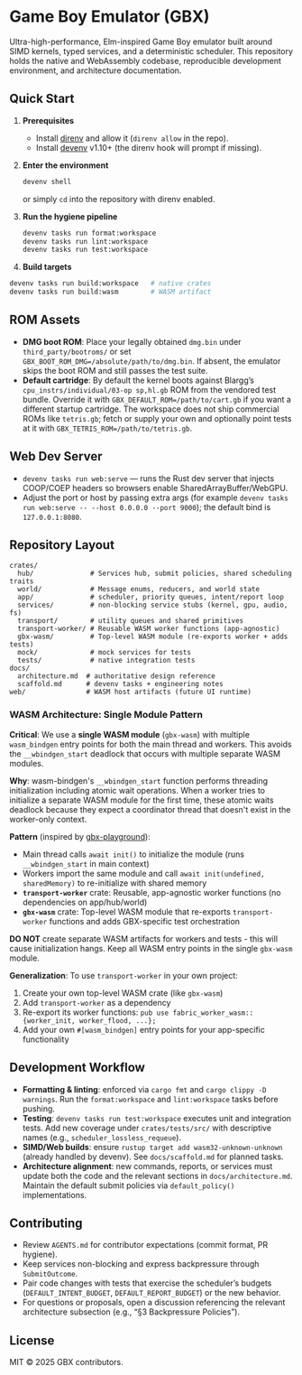 # Game Boy Emulator (GBX)

Ultra-high-performance, Elm-inspired Game Boy emulator built around SIMD kernels, typed services, and a deterministic scheduler. This repository holds the native and WebAssembly codebase, reproducible development environment, and architecture documentation.

## Quick Start

1. **Prerequisites**  
   - Install [direnv](https://direnv.net/) and allow it (`direnv allow` in the repo).  
   - Install [devenv](https://devenv.sh/) v1.10+ (the direnv hook will prompt if missing).

2. **Enter the environment**  
   ```bash
   devenv shell
   ```
   or simply `cd` into the repository with direnv enabled.

3. **Run the hygiene pipeline**  
   ```bash
   devenv tasks run format:workspace
   devenv tasks run lint:workspace
   devenv tasks run test:workspace
   ```

4. **Build targets**  
 ```bash
 devenv tasks run build:workspace   # native crates
 devenv tasks run build:wasm        # WASM artifact
 ```

## ROM Assets

- **DMG boot ROM**: Place your legally obtained `dmg.bin` under `third_party/bootroms/` or set `GBX_BOOT_ROM_DMG=/absolute/path/to/dmg.bin`. If absent, the emulator skips the boot ROM and still passes the test suite.
- **Default cartridge**: By default the kernel boots against Blargg’s `cpu_instrs/individual/03-op sp,hl.gb` ROM from the vendored test bundle. Override it with `GBX_DEFAULT_ROM=/path/to/cart.gb` if you want a different startup cartridge. The workspace does not ship commercial ROMs like `tetris.gb`; fetch or supply your own and optionally point tests at it with `GBX_TETRIS_ROM=/path/to/tetris.gb`.

## Web Dev Server

- `devenv tasks run web:serve` — runs the Rust dev server that injects COOP/COEP headers so browsers enable SharedArrayBuffer/WebGPU.
- Adjust the port or host by passing extra args (for example `devenv tasks run web:serve -- --host 0.0.0.0 --port 9000`); the default bind is `127.0.0.1:8080`.

## Repository Layout

```
crates/
  hub/              # Services hub, submit policies, shared scheduling traits
  world/            # Message enums, reducers, and world state
  app/              # scheduler, priority queues, intent/report loop
  services/         # non-blocking service stubs (kernel, gpu, audio, fs)
  transport/        # utility queues and shared primitives
  transport-worker/ # Reusable WASM worker functions (app-agnostic)
  gbx-wasm/         # Top-level WASM module (re-exports worker + adds tests)
  mock/             # mock services for tests
  tests/            # native integration tests
docs/
  architecture.md  # authoritative design reference
  scaffold.md      # devenv tasks + engineering notes
web/               # WASM host artifacts (future UI runtime)
```

### WASM Architecture: Single Module Pattern

**Critical**: We use a **single WASM module** (`gbx-wasm`) with multiple `wasm_bindgen` entry points for both the main thread and workers. This avoids the `__wbindgen_start` deadlock that occurs with multiple separate WASM modules.

**Why**: wasm-bindgen's `__wbindgen_start` function performs threading initialization including atomic wait operations. When a worker tries to initialize a separate WASM module for the first time, these atomic waits deadlock because they expect a coordinator thread that doesn't exist in the worker-only context.

**Pattern** (inspired by [gbx-playground](https://github.com/bkase/gbx-playground)):
- Main thread calls `await init()` to initialize the module (runs `__wbindgen_start` in main context)
- Workers import the same module and call `await init(undefined, sharedMemory)` to re-initialize with shared memory
- **`transport-worker`** crate: Reusable, app-agnostic worker functions (no dependencies on app/hub/world)
- **`gbx-wasm`** crate: Top-level WASM module that re-exports `transport-worker` functions and adds GBX-specific test orchestration

**DO NOT** create separate WASM artifacts for workers and tests - this will cause initialization hangs. Keep all WASM entry points in the single `gbx-wasm` module.

**Generalization**: To use `transport-worker` in your own project:
1. Create your own top-level WASM crate (like `gbx-wasm`)
2. Add `transport-worker` as a dependency
3. Re-export its worker functions: `pub use fabric_worker_wasm::{worker_init, worker_flood, ...};`
4. Add your own `#[wasm_bindgen]` entry points for your app-specific functionality

## Development Workflow

- **Formatting & linting**: enforced via `cargo fmt` and `cargo clippy -D warnings`. Run the `format:workspace` and `lint:workspace` tasks before pushing.
- **Testing**: `devenv tasks run test:workspace` executes unit and integration tests. Add new coverage under `crates/tests/src/` with descriptive names (e.g., `scheduler_lossless_requeue`).
- **SIMD/Web builds**: ensure `rustup target add wasm32-unknown-unknown` (already handled by devenv). See `docs/scaffold.md` for planned tasks.
- **Architecture alignment**: new commands, reports, or services must update both the code and the relevant sections in `docs/architecture.md`. Maintain the default submit policies via `default_policy()` implementations.

## Contributing

- Review `AGENTS.md` for contributor expectations (commit format, PR hygiene).
- Keep services non-blocking and express backpressure through `SubmitOutcome`.
- Pair code changes with tests that exercise the scheduler’s budgets (`DEFAULT_INTENT_BUDGET`, `DEFAULT_REPORT_BUDGET`) or the new behavior.
- For questions or proposals, open a discussion referencing the relevant architecture subsection (e.g., “§3 Backpressure Policies”).

## License

MIT © 2025 GBX contributors.
